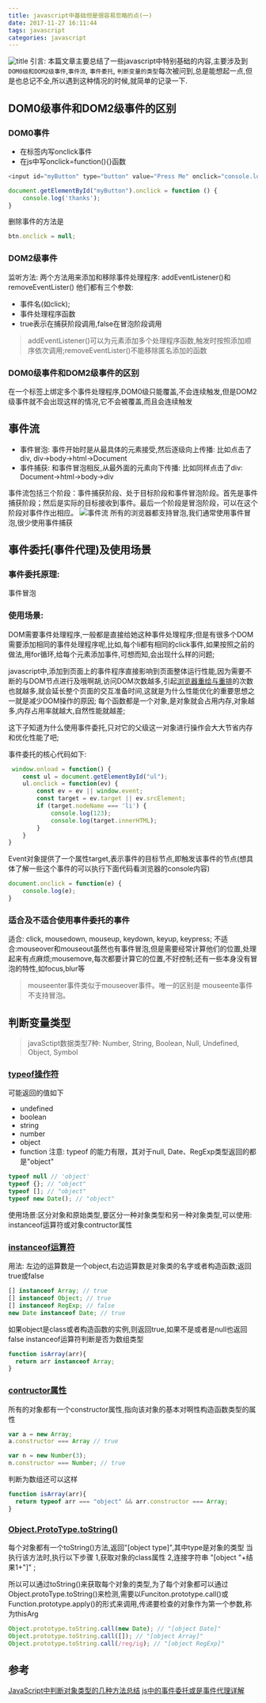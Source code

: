 ```yaml
---
title: javascript中基础但是很容易忽略的点(一)
date: 2017-11-27 16:11:44
tags: javascript
categories: javascript
---
```

![title](https://cdn.wangyaxing.cn/zhuangzhu.png)
引言: 本篇文章主要总结了一些javascript中特别基础的内容,主要涉及到`DOM0级和DOM2级事件`,`事件流`, `事件委托`, `判断变量的类型`每次被问到,总是能想起一点,但是也总记不全,所以遇到这种情况的时候,就简单的记录一下.
<!--more-->

## DOM0级事件和DOM2级事件的区别
### DOM0事件
- 在标签内写onclick事件
- 在js中写onclick=function(){}函数

```js
<input id="myButton" type="button" value="Press Me" onclick="console.log('thanks');" >
```

```js
document.getElementById("myButton").onclick = function () {
    console.log('thanks');
}
```
删除事件的方法是
```js
btn.onclick = null;
```
### DOM2级事件
监听方法: 两个方法用来添加和移除事件处理程序: addEventListener()和removeEventLister()
他们都有三个参数:
- 事件名(如click);
- 事件处理程序函数
- true表示在捕获阶段调用,false在冒泡阶段调用

> addEventListener()可以为元素添加多个处理程序函数,触发时按照添加顺序依次调用;removeEventLister()不能移除匿名添加的函数

### DOM0级事件和DOM2级事件的区别
在一个标签上绑定多个事件处理程序,DOM0级只能覆盖,不会连续触发,但是DOM2级事件就不会出现这样的情况,它不会被覆盖,而且会连续触发

## 事件流
- 事件冒泡: 事件开始时是从最具体的元素接受,然后逐级向上传播: 比如点击了div, div->body->html->Document
- 事件捕获: 和事件冒泡相反,从最外面的元素向下传播: 比如同样点击了div: Document->html->body->div

事件流包括三个阶段：事件捕获阶段、处于目标阶段和事件冒泡阶段。首先是事件捕获阶段；然后是实际的目标接收到事件。最后一个阶段是冒泡阶段，可以在这个阶段对事件作出相应。
![事件流](https://cdn.wangyaxing.cn/event.jpg)
所有的浏览器都支持冒泡,我们通常使用事件冒泡,很少使用事件捕获

## 事件委托(事件代理)及使用场景
### 事件委托原理: 
事件冒泡
### 使用场景:
DOM需要事件处理程序,一般都是直接给她这种事件处理程序;但是有很多个DOM需要添加相同的事件处理程序呢,比如,每个li都有相同的click事件,如果按照之前的做法,用for循环,给每个元素添加事件,可想而知,会出现什么样的问题;

javascript中,添加到页面上的事件程序直接影响到页面整体运行性能,因为需要不断的与DOM节点进行及哦啊胡,访问DOM次数越多,引起[浏览器重绘与重排](http://www.ruanyifeng.com/blog/2015/09/web-page-performance-in-depth.html)的次数也就越多,就会延长整个页面的交互准备时间,这就是为什么性能优化的重要思想之一就是减少DOM操作的原因;
每个函数都是一个对象,是对象就会占用内存,对象越多,内存占用率就越大,自然性能就越差;

这下子知道为什么使用事件委托,只对它的父级这一对象进行操作会大大节省内存和优化性能了吧;

事件委托的核心代码如下:

```js
 window.onload = function() {　　
    const ul = document.getElementById("ul");
    ul.onclick = function(ev) {　　　　
        const ev = ev || window.event;　　　　
        const target = ev.target || ev.srcElement;　　　　
        if (target.nodeName === 'li') {　　　　
            console.log(123);　　　　　
            console.log(target.innerHTML);　
        }　　
    }
}
```
Event对象提供了一个属性target,表示事件的目标节点,即触发该事件的节点(想具体了解一些这个事件的可以执行下面代码看浏览器的console内容)
```js
document.onclick = function(e) {
    console.log(e);
}
```

### 适合及不适合使用事件委托的事件
适合: click, mousedown, mouseup, keydown, keyup, keypress;
不适合:mouseover和mouseout虽然也有事件冒泡,但是需要经常计算他们的位置,处理起来有点麻烦;mousemove,每次都要计算它的位置,不好控制;还有一些本身没有冒泡的特性,如focus,blur等

> mouseenter事件类似于mouseover事件。唯一的区别是 mouseente事件不支持冒泡。


## 判断变量类型

> javaSctipt数据类型7种: Number, String, Boolean, Null, Undefined, Object, Symbol

### [typeof操作符](https://developer.mozilla.org/zh-CN/docs/Web/JavaScript/Reference/Operators/typeof)
可能返回的值如下
- undefined
- boolean
- string
- number
- object
- function
注意: typeof 的能力有限，其对于null, Date、RegExp类型返回的都是"object"
```js
typeof null // 'object'
typeof {}; // "object" 
typeof []; // "object" 
typeof new Date(); // "object"
```
使用场景:区分对象和原始类型,要区分一种对象类型和另一种对象类型,可以使用: instanceof运算符或对象contructor属性
### [instanceof运算符](https://developer.mozilla.org/en-US/docs/Web/JavaScript/Reference/Operators/instanceof)
用法: 左边的运算数是一个object,右边运算数是对象类的名字或者构造函数;返回true或false
```js
[] instanceof Array; // true
[] instanceof Object; // true
[] instanceof RegExp; // false
new Date instanceof Date; // true
```
如果object是class或者构造函数的实例,则返回true,如果不是或者是null也返回false
instanceof运算符判断是否为数组类型
```js
function isArray(arr){ 
  return arr instanceof Array; 
}
```
### [contructor属性](https://developer.mozilla.org/en-US/docs/Web/JavaScript/Reference/Global_Objects/Object/constructor)
所有的对象都有一个constructor属性,指向该对象的基本对啊性构造函数类型的属性
```js
var a = new Array;
a.constructor === Array // true

var n = new Number(3);
n.constructor === Number; // true
```
判断为数组还可以这样
```js
function isArray(arr){ 
  return typeof arr === "object" && arr.constructor === Array; 
}
```

### [Object.ProtoType.toString()](https://developer.mozilla.org/zh-CN/docs/Web/JavaScript/Reference/Global_Objects/Object/toString)
每个对象都有一个toString()方法,返回"[object type]",其中type是对象的类型
当执行该方法时,执行以下步骤
1,获取对象的class属性
2,连接字符串 "[object "+结果1+"]" ;

所以可以通过toString()来获取每个对象的类型,为了每个对象都可以通过Object.protoType.toString()来检测,需要以Funciton.prototype.call()或Function.prototype.apply()的形式来调用,传递要检查的对象作为第一个参数,称为thisArg
```js
Object.prototype.toString.call(new Date); // "[object Date]"
Object.prototype.toString.call([]); // "[object Array]"
Object.prototype.toString.call(/reg/ig); // "[object RegExp]"
```
## 参考
[JavaScript中判断对象类型的几种方法总结](http://www.jb51.net/article/43032.htm)
[js中的事件委托或是事件代理详解](http://www.cnblogs.com/liugang-vip/p/5616484.html)
